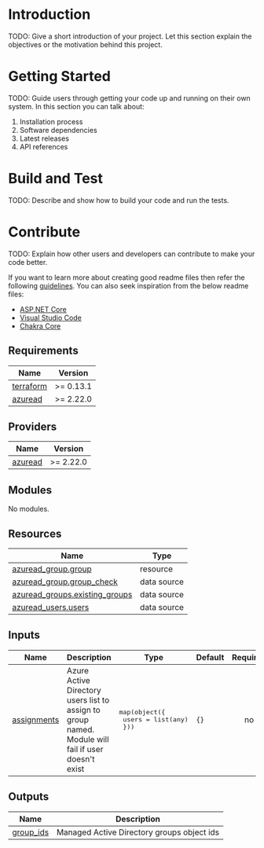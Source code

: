 # Introduction 
TODO: Give a short introduction of your project. Let this section explain the objectives or the motivation behind this project. 

# Getting Started
TODO: Guide users through getting your code up and running on their own system. In this section you can talk about:
1.	Installation process
2.	Software dependencies
3.	Latest releases
4.	API references

# Build and Test
TODO: Describe and show how to build your code and run the tests. 

# Contribute
TODO: Explain how other users and developers can contribute to make your code better. 

If you want to learn more about creating good readme files then refer the following [guidelines](https://docs.microsoft.com/en-us/azure/devops/repos/git/create-a-readme?view=azure-devops). You can also seek inspiration from the below readme files:
- [ASP.NET Core](https://github.com/aspnet/Home)
- [Visual Studio Code](https://github.com/Microsoft/vscode)
- [Chakra Core](https://github.com/Microsoft/ChakraCore)
<!-- BEGIN_TF_DOCS -->
## Requirements

| Name | Version |
|------|---------|
| <a name="requirement_terraform"></a> [terraform](#requirement\_terraform) | >= 0.13.1 |
| <a name="requirement_azuread"></a> [azuread](#requirement\_azuread) | >= 2.22.0 |

## Providers

| Name | Version |
|------|---------|
| <a name="provider_azuread"></a> [azuread](#provider\_azuread) | >= 2.22.0 |

## Modules

No modules.

## Resources

| Name | Type |
|------|------|
| [azuread_group.group](https://registry.terraform.io/providers/hashicorp/azuread/latest/docs/resources/group) | resource |
| [azuread_group.group_check](https://registry.terraform.io/providers/hashicorp/azuread/latest/docs/data-sources/group) | data source |
| [azuread_groups.existing_groups](https://registry.terraform.io/providers/hashicorp/azuread/latest/docs/data-sources/groups) | data source |
| [azuread_users.users](https://registry.terraform.io/providers/hashicorp/azuread/latest/docs/data-sources/users) | data source |

## Inputs

| Name | Description | Type | Default | Required |
|------|-------------|------|---------|:--------:|
| <a name="input_assignments"></a> [assignments](#input\_assignments) | Azure Active Directory users list to assign to group named. Module will fail if user doesn't exist | <pre>map(object({<br>    users = list(any)<br>  }))</pre> | `{}` | no |

## Outputs

| Name | Description |
|------|-------------|
| <a name="output_group_ids"></a> [group\_ids](#output\_group\_ids) | Managed Active Directory groups object ids |

<!-- END_TF_DOCS -->